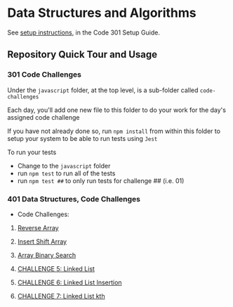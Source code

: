 # Data Structures and Algorithms

See [setup instructions](https://codefellows.github.io/setup-guide/code-301/3-code-challenges), in the Code 301 Setup Guide.

## Repository Quick Tour and Usage

### 301 Code Challenges

Under the `javascript` folder, at the top level, is a sub-folder called `code-challenges`

Each day, you'll add one new file to this folder to do your work for the day's assigned code challenge

If you have not already done so, run `npm install` from within this folder to setup your system to be able to run tests using `Jest`

To run your tests

- Change to the `javascript` folder
- run `npm test` to run all of the tests
- run `npm test ##` to only run tests for challenge ## (i.e. 01)

### 401 Data Structures, Code Challenges

- Code Challenges:

1. [Reverse Array](./Code-Challenges/reverseArray.md)

2. [Insert Shift Array](./Code-Challenges/insertshiftArray.md)

3. [Array Binary Search](./Code-Challenges/array-binary-search.md)

4. [CHALLENGE 5: Linked List](./javascript/linked-list/LinkedList.md)

5. [CHALLENGE 6: Linked List Insertion](./javascript/linked-list/linkedListIns.md)

6. [CHALLENGE 7: Linked List kth](./javascript/linked-list/linkedListkth.md)
